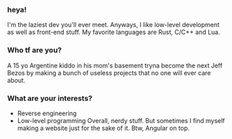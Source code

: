 ### heya!
I'm the laziest dev you'll ever meet. Anyways, I like low-level development as well as front-end stuff. My favorite languages are Rust, C/C++ and Lua.
### Who tf are you?
A 15 yo Argentine kiddo in his mom's basement tryna become the next Jeff Bezos by making a bunch of useless projects that no one will ever care about.
### What are your interests?
- Reverse engineering
- Low-level programming
Overall, nerdy stuff. But sometimes I find myself making a website just for the sake of it. Btw, Angular on top.
<!--
**raycast6000/raycast6000** is a ✨ _special_ ✨ repository because its `README.md` (this file) appears on your GitHub profile.

Here are some ideas to get you started:

- 🔭 I’m currently working on ...
- 🌱 I’m currently learning ...
- 👯 I’m looking to collaborate on ...
- 🤔 I’m looking for help with ...
- 💬 Ask me about ...
- 📫 How to reach me: ...
- 😄 Pronouns: ...
- ⚡ Fun fact: ...
-->
